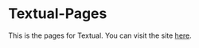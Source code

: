 # Textual-Pages

This is the pages for Textual. You can visit the site [here](<https://textual-pages.https12345678.repl.co>).